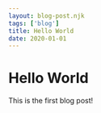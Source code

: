 ```yaml
---
layout: blog-post.njk
tags: ['blog']
title: Hello World
date: 2020-01-01
---
```


# Hello World

This is the first blog post!